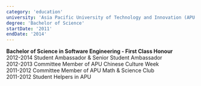 ```yaml
---
category: 'education'
university: 'Asia Pacific University of Technology and Innovation (APU / APIIT)'
degree: 'Bachelor of Science'
startDate: '2011'
endDate: '2014'
---
```


<b>Bachelor of Science in Software Engineering - First Class Honour</b> <br/>
2012-2014   Student Ambassador & Senior Student Ambassador <br/>
2012-2013	Committee Member of APU Chinese Culture Week <br/>
2011-2012	Committee Member of APU Math & Science Club <br/>
2011-2012	Student Helpers in APU